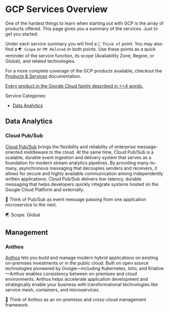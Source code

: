 # GCP Services Overview

One of the hardest things to learn when starting out with GCP is the array of products offered. This page gives you a summary of the services. Just to get you started.

Under each service summary you will find a `🤔 Think of` point. You may also find a `🌏 Scope` or `🗺️ Related` or both points. Use these points as a quick reminder of the service function, its scope (Availability Zone, Region, or Global), and related technologies.

For a more complete coverage of the GCP products available, checkout the [Products & Services](https://cloud.google.com/products/) documentation.

[Every product in the Google Cloud family described in <=4 words.](https://github.com/gregsramblings/google-cloud-4-words)

Service Categories:

* [Data Analytics](#data-analytics)

## Data Analytics

### Cloud Pub/Sub

[Cloud Pub/Sub](https://cloud.google.com/pubsub/) brings the flexibility and reliability of enterprise message-oriented middleware to the cloud. At the same time, Cloud Pub/Sub is a scalable, durable event ingestion and delivery system that serves as a foundation for modern stream analytics pipelines. By providing many-to-many, asynchronous messaging that decouples senders and receivers, it allows for secure and highly available communication among independently written applications. Cloud Pub/Sub delivers low-latency, durable messaging that helps developers quickly integrate systems hosted on the Google Cloud Platform and externally.

🤔 Think of Pub/Sub as event message passing from one application microservice to the next.

🌏 Scope: Global

## Management

### Anthos

[Anthos](https://cloud.google.com/anthos/) lets you build and manage modern hybrid applications on existing on-premises investments or in the public cloud. Built on open source technologies pioneered by Google—including Kubernetes, Istio, and Knative—Anthos enables consistency between on-premises and cloud environments. Anthos helps accelerate application development and strategically enable your business with transformational technologies like service mesh, containers, and microservices. 

🤔 Think of Anthos as an on-premises and cross-cloud management framework.

